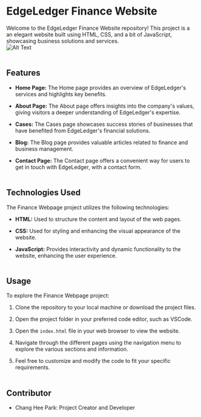 # EdgeLedger Finance Website
Welcome to the EdgeLedger Finance Website repository! This project is a an elegant website built using HTML, CSS, and a bit of JavaScript, showcasing business solutions and services.
<br>
![Alt Text](Screenshot%202023-06-29%20at%203.06.01%20PM.png)
<br>
<br>
## Features
- **Home Page:** The Home page provides an overview of EdgeLedger's services and highlights key benefits.

- **About Page:** The About page offers insights into the company's values, giving visitors a deeper understanding of EdgeLedger's expertise.

- **Cases:** The Cases page showcases success stories of businesses that have benefited from EdgeLedger's financial solutions.

- **Blog:** The Blog page provides valuable articles related to finance and business management.

- **Contact Page:** The Contact page offers a convenient way for users to get in touch with EdgeLedger, with a contact form.
<br></br>
## Technologies Used 
The Finance Webpage project utilizes the following technologies:

- **HTML:** Used to structure the content and layout of the web pages.

- **CSS:** Used for styling and enhancing the visual appearance of the website.

- **JavaScript:** Provides interactivity and dynamic functionality to the website, enhancing the user experience.
<br></br>
## Usage 
To explore the Finance Webpage project:

1. Clone the repository to your local machine or download the project files.

2. Open the project folder in your preferred code editor, such as VSCode.

3. Open the `index.html` file in your web browser to view the website.

4. Navigate through the different pages using the navigation menu to explore the various sections and information.

5. Feel free to customize and modify the code to fit your specific requirements.
<br></br>
## Contributor 
- Chang Hee Park: Project Creator and Developer